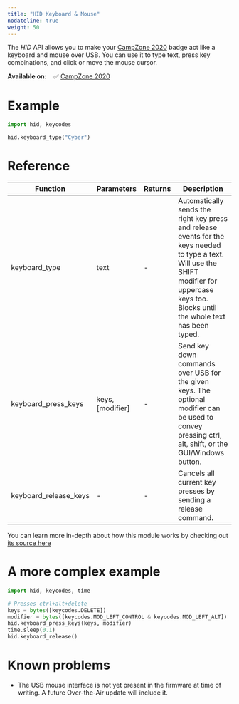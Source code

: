 ```yaml
---
title: "HID Keyboard & Mouse"
nodateline: true
weight: 50
---
```



The *HID* API allows you to make your [CampZone 2020](/badges/campzone-2020/) badge act like a keyboard and mouse over USB. You can use it to type text, press key combinations, and click or move the mouse cursor.

**Available on:** &nbsp;&nbsp; ✅ [CampZone 2020](/badges/campzone-2020/)

# Example

```python
import hid, keycodes

hid.keyboard_type("Cyber")
```

# Reference

| Function            | Parameters                 | Returns | Description                                                                      |
| ------------------ | -------------------------- | ------- | -------------------------------------------------------------------------------- |
| keyboard_type | text          | - | Automatically sends the right key press and release events for the keys needed to type a text. Will use the SHIFT modifier for uppercase keys too. Blocks until the whole text has been typed.                                                    |
| keyboard_press_keys | keys, [modifier]          | - | Send key down commands over USB for the given keys. The optional modifier can be used to convey pressing ctrl, alt, shift, or the GUI/Windows button.                                                    |
| keyboard_release_keys | -          | - | Cancels all current key presses by sending a release command.                                                    |


You can learn more in-depth about how this module works by checking out [its source here](https://github.com/badgeteam/ESP32-platform-firmware/blob/feature/cz20/firmware/python_modules/campzone2020/hid.py)

# A more complex example

```python
import hid, keycodes, time

# Presses ctrl+alt+delete
keys = bytes([keycodes.DELETE])
modifier = bytes([keycodes.MOD_LEFT_CONTROL & keycodes.MOD_LEFT_ALT])
hid.keyboard_press_keys(keys, modifier)
time.sleep(0.1)
hid.keyboard_release()
```

# Known problems
* The USB mouse interface is not yet present in the firmware at time of writing. A future Over-the-Air update will include it.